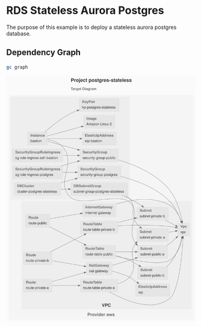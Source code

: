 # RDS Stateless Aurora Postgres

The purpose of this example is to deploy a stateless aurora postgres database.

## Dependency Graph

```sh
gc graph
```

![GraphTarget](artifacts/diagram-target.svg)
